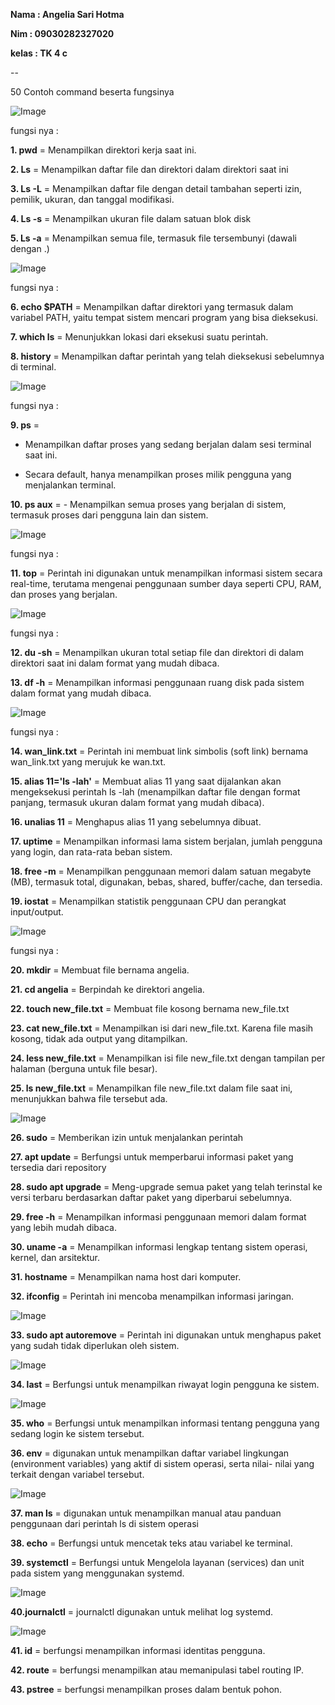 **Nama   : Angelia Sari Hotma**

**Nim    : 09030282327020**

**kelas  : TK 4 c**

--

50 Contoh command beserta fungsinya

![Image](https://github.com/user-attachments/assets/550cd60a-77f7-48c1-ac54-5ed956e7ba12)

fungsi nya :

**1. pwd**  = Menampilkan direktori kerja saat ini.

**2. Ls**   = Menampilkan daftar file dan direktori dalam direktori saat ini

**3. Ls -L** = Menampilkan daftar file dengan detail tambahan seperti izin, pemilik, ukuran, dan tanggal modifikasi.

**4. Ls -s** = Menampilkan ukuran file dalam satuan blok disk

**5. Ls -a** = Menampilkan semua file, termasuk file tersembunyi (dawali dengan .)

![Image](https://github.com/user-attachments/assets/cdb5cefb-6dfb-4846-a243-b9af8990bda1)

fungsi nya :

**6. echo $PATH** = Menampilkan daftar direktori yang termasuk dalam variabel PATH, yaitu tempat sistem mencari program yang bisa dieksekusi.

**7. which ls**  = Menunjukkan lokasi dari eksekusi suatu perintah.

**8. history**   = Menampilkan daftar perintah yang telah dieksekusi sebelumnya di terminal.


![Image](https://github.com/user-attachments/assets/287f4b86-e039-4760-9dcb-028c2a1694bc)

fungsi nya :

**9. ps**   = 
- Menampilkan daftar proses yang sedang berjalan dalam sesi terminal saat ini.

- Secara default, hanya menampilkan proses milik pengguna yang menjalankan terminal.
           
**10. ps aux** = - Menampilkan semua proses yang berjalan di sistem, termasuk proses dari pengguna lain dan sistem.


![Image](https://github.com/user-attachments/assets/9b0dba20-9db1-43a5-ba46-7aed47479ec9)

fungsi nya :

 **11. top**  = Perintah ini digunakan untuk menampilkan informasi sistem secara real-time, terutama mengenai penggunaan sumber daya seperti CPU, RAM, dan proses yang berjalan.

![Image](https://github.com/user-attachments/assets/ba382a1d-b769-4bb3-8120-6079eb83813b)

fungsi nya :

**12. du -sh** = Menampilkan ukuran total setiap file dan direktori di dalam direktori saat ini dalam format yang mudah dibaca.

**13. df -h**  = Menampilkan informasi penggunaan ruang disk pada sistem dalam format yang mudah dibaca.


![Image](https://github.com/user-attachments/assets/d69ee8fb-b501-4a64-ad24-10a28470e978)

fungsi nya :

**14. wan_link.txt** = Perintah ini membuat link simbolis (soft link) bernama wan_link.txt yang merujuk ke wan.txt.

**15. alias 11='ls -lah'** = Membuat alias 11 yang saat dijalankan akan mengeksekusi perintah ls -lah (menampilkan daftar file dengan format panjang, termasuk ukuran dalam format yang mudah dibaca).

**16. unalias 11**    =  Menghapus alias 11 yang sebelumnya dibuat.

**17. uptime**      = Menampilkan informasi lama sistem berjalan, jumlah pengguna yang login, dan rata-rata beban sistem.

**18. free -m**     = Menampilkan penggunaan memori dalam satuan megabyte (MB), termasuk total, digunakan, bebas, shared, buffer/cache, dan tersedia.

**19. iostat**      = Menampilkan statistik penggunaan CPU dan perangkat input/output.


![Image](https://github.com/user-attachments/assets/a7483f1e-897e-4d1d-ad7d-8d8307e3c44b)


fungsi nya :

**20. mkdir** = Membuat file bernama angelia.

**21. cd angelia** = Berpindah ke direktori angelia.

**22. touch new_file.txt** = Membuat file kosong bernama new_file.txt

**23. cat new_file.txt**  = Menampilkan isi dari new_file.txt.
                        Karena file masih kosong, tidak ada output yang ditampilkan.

**24. less new_file.txt** = Menampilkan isi file new_file.txt dengan tampilan per halaman (berguna untuk file besar).

**25. ls new_file.txt** = Menampilkan file new_file.txt dalam file saat ini, menunjukkan bahwa file tersebut ada.

![Image](https://github.com/user-attachments/assets/260a5e2d-4a7e-4cf9-9f9d-fafc7a086da4)

**26. sudo** = Memberikan izin untuk menjalankan perintah

**27. apt update** = Berfungsi untuk memperbarui informasi paket yang tersedia dari repository

**28. sudo apt upgrade** = Meng-upgrade semua paket yang telah terinstal ke versi terbaru berdasarkan daftar paket yang diperbarui                                sebelumnya.

**29. free -h** = Menampilkan informasi penggunaan memori dalam format yang lebih mudah dibaca.

**30. uname -a** = Menampilkan informasi lengkap tentang sistem operasi, kernel, dan arsitektur.

**31. hostname** = Menampilkan nama host dari komputer.

**32. ifconfig** = Perintah ini mencoba menampilkan informasi jaringan.

![Image](https://github.com/user-attachments/assets/88935bf2-9b08-4079-a6bd-c43c4e7cc3cd)

**33. sudo apt autoremove** = Perintah ini digunakan untuk menghapus paket yang sudah tidak diperlukan oleh sistem.

![Image](https://github.com/user-attachments/assets/fd240f0f-0dbc-4dfc-bd95-dead90d07553)

**34. last** = Berfungsi untuk menampilkan riwayat login pengguna ke sistem.

![Image](https://github.com/user-attachments/assets/4bad40a0-efd3-4d13-a869-357947c11596)

**35. who** = Berfungsi untuk menampilkan informasi tentang pengguna yang sedang login ke sistem tersebut.

**36. env** = digunakan untuk menampilkan daftar variabel lingkungan (environment variables) yang aktif di sistem operasi, serta                     nilai- nilai yang terkait dengan variabel tersebut.

![Image](https://github.com/user-attachments/assets/1da484bb-4080-48a3-a80d-ef02a7d8d6e0)

**37. man ls** = digunakan untuk menampilkan manual atau panduan penggunaan dari perintah ls di sistem operasi

**38. echo** = Berfungsi untuk mencetak teks atau variabel ke terminal.

**39. systemctl** = Berfungsi untuk Mengelola layanan (services) dan unit pada sistem yang menggunakan systemd.

![Image](https://github.com/user-attachments/assets/9d876a05-8f21-4841-b416-88ba2221a7ae)

**40.journalctl** = journalctl digunakan untuk melihat log systemd.

![Image](https://github.com/user-attachments/assets/f8220012-c80f-4401-b6f4-108ea9c96d0f)

**41. id** = berfungsi menampilkan informasi identitas pengguna.

**42. route** = berfungsi menampilkan atau memanipulasi tabel routing IP.

**43. pstree** = berfungsi menampilkan proses dalam bentuk pohon.

























